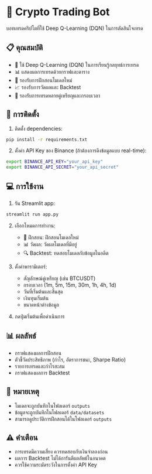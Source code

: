 # 🤖 Crypto Trading Bot

บอทเทรดคริปโตที่ใช้ Deep Q-Learning (DQN) ในการตัดสินใจเทรด

## 📋 คุณสมบัติ

- 🧠 ใช้ Deep Q-Learning (DQN) ในการเรียนรู้กลยุทธ์การเทรด
- 📊 แสดงผลการเทรดด้วยกราฟและตาราง
- 🔄 รองรับการฝึกสอนโมเดลใหม่
- 📈 รองรับการวัดผลและ Backtest
- 🎯 รองรับการเทรดหลายคู่เหรียญและกรอบเวลา

## 🚀 การติดตั้ง

1. ติดตั้ง dependencies:
```bash
pip install -r requirements.txt
```

2. ตั้งค่า API Key ของ Binance (ถ้าต้องการดึงข้อมูลแบบ real-time):
```bash
export BINANCE_API_KEY="your_api_key"
export BINANCE_API_SECRET="your_api_secret"
```

## 💻 การใช้งาน

1. รัน Streamlit app:
```bash
streamlit run app.py
```

2. เลือกโหมดการทำงาน:
   - 🔄 ฝึกสอน: ฝึกสอนโมเดลใหม่
   - 📊 วัดผล: วัดผลโมเดลที่มีอยู่
   - 🔍 Backtest: ทดสอบโมเดลกับข้อมูลในอดีต

3. ตั้งค่าพารามิเตอร์:
   - สัญลักษณ์คู่เหรียญ (เช่น BTCUSDT)
   - กรอบเวลา (1m, 5m, 15m, 30m, 1h, 4h, 1d)
   - วันที่เริ่มต้นและสิ้นสุด
   - เงินทุนเริ่มต้น
   - ขนาดหน้าต่างข้อมูล

4. กดปุ่มเริ่มต้นเพื่อดำเนินการ

## 📊 ผลลัพธ์

- กราฟแสดงผลการฝึกสอน
- ตัวชี้วัดประสิทธิภาพ (กำไร, อัตราการชนะ, Sharpe Ratio)
- รายการเทรดและกำไรสะสม
- กราฟแสดงผลการ Backtest

## 📝 หมายเหตุ

- โมเดลจะถูกบันทึกในโฟลเดอร์ `outputs`
- ข้อมูลจะถูกบันทึกในโฟลเดอร์ `data/datasets`
- สามารถดูประวัติการฝึกสอนได้ในโฟลเดอร์ `outputs`

## ⚠️ คำเตือน

- การเทรดมีความเสี่ยง ควรทดสอบกับเงินจำลองก่อน
- ผลการ Backtest ไม่ได้การันตีผลลัพธ์ในอนาคต
- ควรใช้ความระมัดระวังในการตั้งค่า API Key